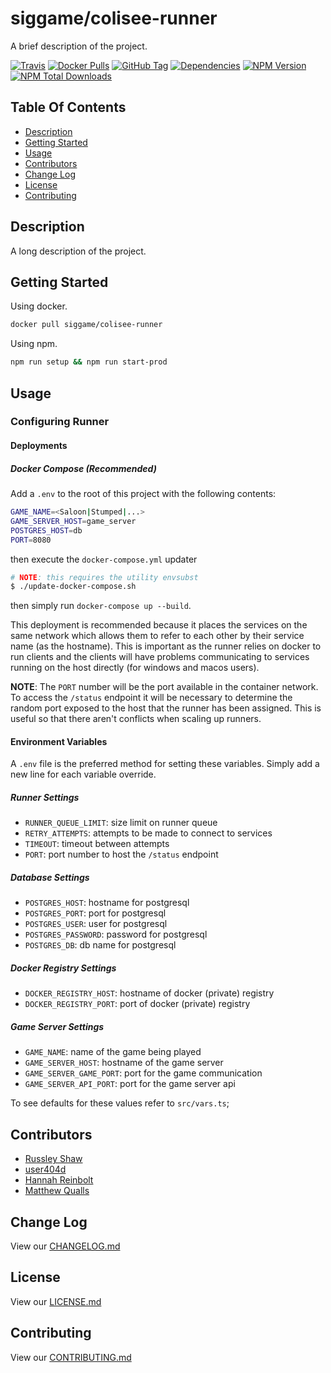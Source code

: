# siggame/colisee-runner

A brief description of the project.

[![Travis](https://img.shields.io/travis/siggame/colisee-runner.svg?style=flat-square)](https://travis-ci.org/siggame/colisee-runner)
[![Docker Pulls](https://img.shields.io/docker/pulls/siggame/colisee-runner.svg?style=flat-square)](https://hub.docker.com/r/siggame/colisee-runner/)
[![GitHub Tag](https://img.shields.io/github/tag/siggame/colisee-runner.svg?style=flat-square)](https://github.com/siggame/colisee-runner/tags)
[![Dependencies](https://img.shields.io/david/siggame/colisee-runner.svg)](https://github.com/siggame/colisee-runner)
[![NPM Version](https://img.shields.io/npm/v/@siggame/colisee-runner.svg?style=flat-square)](https://www.npmjs.com/package/@siggame/colisee-runner)
[![NPM Total Downloads](https://img.shields.io/npm/dt/@siggame/colisee-runner.svg?style=flat-square)](https://www.npmjs.com/package/@siggame/colisee-runner)

## Table Of Contents

- [Description](#description)
- [Getting Started](#getting-started)
- [Usage](#usage)
- [Contributors](#contributors)
- [Change Log](#change-log)
- [License](#license)
- [Contributing](#contributing)

## Description

A long description of the project.

## Getting Started

Using docker.

```bash
docker pull siggame/colisee-runner
```

Using npm.

```bash
npm run setup && npm run start-prod
```

## Usage

### Configuring Runner

#### Deployments

##### Docker Compose (Recommended)

Add a `.env` to the root of this project with the following contents:

```bash
GAME_NAME=<Saloon|Stumped|...>
GAME_SERVER_HOST=game_server
POSTGRES_HOST=db
PORT=8080
```

then execute the `docker-compose.yml` updater

```bash
# NOTE: this requires the utility envsubst
$ ./update-docker-compose.sh
```

then simply run `docker-compose up --build`.

This deployment is recommended because it places the services
on the same network which allows them to refer to each other
by their service name (as the hostname). This is important as
the runner relies on docker to run clients and the clients
will have problems communicating to services running on the host
directly (for windows and macos users).

**NOTE**: The `PORT` number will be the port available in the container network.
To access the `/status` endpoint it will be necessary to determine the random port
exposed to the host that the runner has been assigned. This is useful so that
there aren't conflicts when scaling up runners.

#### Environment Variables

A `.env` file is the preferred method for setting these variables. Simply add a new line for each variable override.

##### Runner Settings

- `RUNNER_QUEUE_LIMIT`: size limit on runner queue
- `RETRY_ATTEMPTS`: attempts to be made to connect to services
- `TIMEOUT`: timeout between attempts
- `PORT`: port number to host the `/status` endpoint

##### Database Settings

- `POSTGRES_HOST`: hostname for postgresql
- `POSTGRES_PORT`: port for postgresql
- `POSTGRES_USER`: user for postgresql
- `POSTGRES_PASSWORD`: password for postgresql
- `POSTGRES_DB`: db name for postgresql

##### Docker Registry Settings

- `DOCKER_REGISTRY_HOST`: hostname of docker (private) registry
- `DOCKER_REGISTRY_PORT`: port of docker (private) registry

##### Game Server Settings

- `GAME_NAME`: name of the game being played
- `GAME_SERVER_HOST`: hostname of the game server
- `GAME_SERVER_GAME_PORT`: port for the game communication
- `GAME_SERVER_API_PORT`: port for the game server api

To see defaults for these values refer to `src/vars.ts`;

## Contributors

- [Russley Shaw](https://github.com/russleyshaw)
- [user404d](https://github.com/user404d)
- [Hannah Reinbolt](https://github.com/LoneGalaxy)
- [Matthew Qualls](https://github.com/MatthewQualls)

## Change Log

View our [CHANGELOG.md](https://github.com/siggame/colisee-runner/blob/master/CHANGELOG.md)

## License

View our [LICENSE.md](https://github.com/siggame/colisee/blob/master/LICENSE.md)

## Contributing

View our [CONTRIBUTING.md](https://github.com/siggame/colisee/blob/master/CONTRIBUTING.md)
